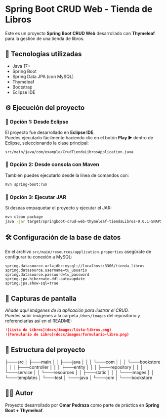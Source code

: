 # Spring Boot CRUD Web - Tienda de Libros

Este es un proyecto **Spring Boot CRUD Web** desarrollado con
**Thymeleaf** para la gestión de una tienda de libros.

## 🚀 Tecnologías utilizadas

-   Java 17+
-   Spring Boot
-   Spring Data JPA (con MySQL)
-   Thymeleaf
-   Bootstrap
-   Eclipse IDE

## ⚙️ Ejecución del proyecto

### 🔹 Opción 1: Desde Eclipse

El proyecto fue desarrollado en **Eclipse IDE**.\
Puedes ejecutarlo fácilmente haciendo clic en el botón **Play ▶️**
dentro de Eclipse, seleccionando la clase principal:

    src/main/java/com/example/CrudTiendaLibrosApplication.java

### 🔹 Opción 2: Desde consola con Maven

También puedes ejecutarlo desde la línea de comandos con:

``` bash
mvn spring-boot:run
```

### 🔹 Opción 3: Ejecutar JAR

Si deseas empaquetar el proyecto y ejecutar el JAR:

``` bash
mvn clean package
java -jar target/springboot-crud-web-thymeleaf-tiendaLibros-0.0.1-SNAPSHOT.jar
```

## 🛠 Configuración de la base de datos

En el archivo `src/main/resources/application.properties` asegúrate de
configurar tu conexión a MySQL:

``` properties
spring.datasource.url=jdbc:mysql://localhost:3306/tienda_libros
spring.datasource.username=tu_usuario
spring.datasource.password=tu_password
spring.jpa.hibernate.ddl-auto=update
spring.jpa.show-sql=true
```

## 📸 Capturas de pantalla

*Añade aquí imágenes de la aplicación para ilustrar el CRUD.*\
Puedes subir imágenes a la carpeta `/docs/images` del repositorio y
referenciarlas así en el README:

``` markdown
![Lista de Libros](docs/images/lista-libros.png)
![Formulario de Libro](docs/images/formulario-libro.png)
```

## 📂 Estructura del proyecto

├───src
│   ├───main
│   │   ├───java
│   │   │   └───com
│   │   │       └───bookstore
│   │   │           ├───controller
│   │   │           ├───entity
│   │   │           ├───repository
│   │   │           └───service
│   │   └───resources
│   │       ├───static
│   │       │   └───images
│   │       └───templates
│   └───test
│       └───java
│           └───com
│               └───bookstore

## 👨‍💻 Autor

Proyecto desarrollado por **Omar Pedraza** como parte de práctica en
**Spring Boot + Thymeleaf**.
